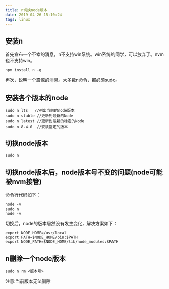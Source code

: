 ```yaml
---
title: n切换node版本
date: 2019-04-26 15:10:24
tags: linux
---
```


## 安装n

首先宣布一个不幸的消息，n不支持win系统。win系统的同学，可以放弃了。nvm也不支持win。

```
npm install n -g
```

再次，说明一个震惊的消息。大多数n命令，都必须sudo。

## 安装各个版本的node

```
sudo n lts   //列出当前的node版本
sudo n stable //更新到最新的Node
sudo n latest //更新到最新的稳定的Node
sudo n 8.4.0  //安装指定的版本
```

## 切换node版本

```
sudo n
```

## 切换node版本后，node版本号不变的问题(node可能被nvm接管)

命令行代码如下：

```
node -v
sudo n
node -v
```

切换后，node的版本居然没有发生变化，解决方案如下：

```
export NODE_HOME=/usr/local
export PATH=$NODE_HOME/bin:$PATH
export NODE_PATH=$NODE_HOME/lib/node_modules:$PATH
```

## n删除一个node版本

```
sudo n rm <版本号>
```

注意:当前版本无法删除
